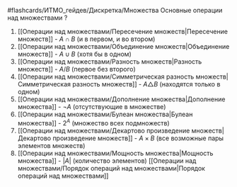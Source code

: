 #flashcards/ИТМО_гейдев/Дискретка/Множества
Основные операции над множествами
?
1. [[Операции над множествами/Пересечение множеств|Пересечение множеств]] - $A \cap B$ (и в первом, и во втором)
2. [[Операции над множествами/Объединение множеств|Объединение множеств]] - $A \cup B$ (хотя бы в одном)
3. [[Операции над множествами/Разность множеств|Разность множеств]] - $A / B$ (первое без второго)
4. [[Операции над множествами/Симметрическая разность множеств|Симметрическая разность множеств]] - $A \triangle B$ (находятся только в одном)
5. [[Операции над множествами/Дополнение множества|Дополнение множества]] - $\lnot A$ (отсутствующие в множестве)
6. [[Операции над множествами/Булеан множества|Булеан множества]] - $2^A$ (множество всех подмножеств)
7. [[Операции над множествами/Декартово произведение множеств|Декартово произведение множеств]] - $A \times B$ (все возможные пары элементов множеств)
8. [[Операции над множествами/Мощность множества|Мощность множества]] - $|A|$ (количество элементов)
[[Операции над множествами/Порядок операций над множествами|Порядок операций над множествами]]
